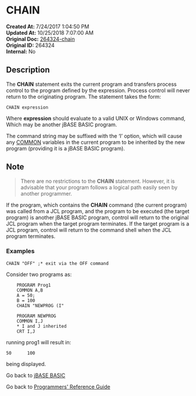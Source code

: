 # CHAIN

**Created At:** 7/24/2017 1:04:50 PM  
**Updated At:** 10/25/2018 7:07:00 AM  
**Original Doc:** [264324-chain](https://docs.jbase.com/36868-jbase-basic/264324-chain)  
**Original ID:** 264324  
**Internal:** No  

## Description

The **CHAIN** statement exits the current program and transfers process control to the program defined by the expression. Process control will never return to the originating program. The statement takes the form:

```
CHAIN expression
```

Where **expression** should evaluate to a valid UNIX or Windows command, Which may be another jBASE BASIC program.

The command string may be suffixed with the ‘I’ option, which will cause any [COMMON](./../common) variables in the current program to be inherited by the new program (providing it is a jBASE BASIC program).

## Note

> There are no restrictions to the **CHAIN** statement. However, it is advisable that your program follows a logical path easily seen by another programmer.

If the program, which contains the **CHAIN** command (the current program) was called from a JCL program, and the program to be executed (the target program) is another jBASE BASIC program, control will return to the original JCL program when the target program terminates. If the target program is a JCL program, control will return to the command shell when the JCL program terminates.

### Examples

```
CHAIN "OFF" ;* exit via the OFF command
```

Consider two programs as:

```
    PROGRAM Prog1
    COMMON A,B
    A = 50;
    B = 100
    CHAIN "NEWPROG (I"
```

```
    PROGRAM NEWPROG
    COMMON I,J
    * I and J inherited
    CRT I,J
```

running prog1 will result in:

```
50      100
```

being displayed.

Go back to [jBASE BASIC](./../README.md)

Go back to [Programmers' Reference Guide](./../../reference-guides/jbc/README.md)
